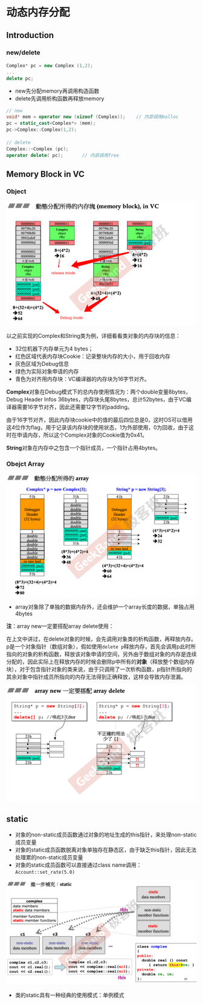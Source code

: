 # 动态内存分配

## Introduction

### new/delete

```c++
Complex* pc = new Complex (1,2);
...
delete pc;
```

- new先分配memory再调用构造函数
- delete先调用析构函数再释放memory

```c++
// new
void* mem = operator new (sizeof (Complex));	// 内部调用malloc
pc = static_cast<Complex*> (mem);
pc->Complex::Complex(1,2);

// delete
Complex::~Complex (pc);
operator delete( pc);		// 内部调用free
```



## Memory Block in VC

### Object

![image-20210924133601411](images/allocation_memory/image-20210924133601411.png)

以之前实现的Complex和String类为例，详细看看类对象的内存块的信息：

- 32位机器下内存单元为4 bytes；
- 红色区域代表内存块Cookie：记录整块内存的大小，用于回收内存
- 灰色区域为Debug信息
- 绿色为实际对象申请的内存
- 青色为对齐用内存块：VC编译器的内存块为16字节对齐。

**Complex**对象在Debug模式下的总内存使用情况为：两个double变量8bytes，Debug Header Infos 36bytes，内存块头尾8bytes，总计52bytes，由于VC编译器需要16字节对齐，因此还需要12字节的padding。

由于16字节对齐，因此内存块cookie中的值的最后四位总是0，这时OS可以借用这4位作为flag，用于记录该内存块的使用状态，1为外部使用，0为回收，由于这时在申请内存，所以这个Complex对象的Cookie值为0x41。

**String**对象在内存中之包含一个指针成员，一个指针占用4bytes。

### Obejct Array

![image-20210924135156435](images/allocation_memory/image-20210924135156435.png)

- array对象除了单独的数据内存外，还会维护一个array长度的数据，单独占用4bytes



**注**：array new一定要搭配array delete使用：

在上文中讲过，在delete对象的时候，会先调用对象类的析构函数，再释放内存。p是一个对象指针（数组对象），假如使用`delete p`释放内存，首先会调用p此时所指向的对象的析构函数，释放该对象申请的空间，另外由于数组对象的内存是连续分配的，因此实际上在释放内存的时候会删除p中所有的**对象**（释放整个数组内存块），对于包含指针对象的类来说，由于只调用了一次析构函数，p指针所指向的其余对象中指针成员所指向的内存无法得到正确释放，这样会导致内存泄漏。

![image-20210924152116492](images/allocation_memory/image-20210924152116492.png)

## static

- 对象的non-static成员函数通过对象的地址生成的this指针，来处理non-static成员变量
- 对象的static成员函数脱离对象单独存在静态区，由于缺乏this指针，因此无法处理累的non-static成员变量
- 对象的static成员函数可以直接通过class name调用：`Account::set_rate(5.0)`

![image-20210924153221223](images/allocation_memory/image-20210924153221223.png)

- 类的static具有一种经典的使用模式：单例模式